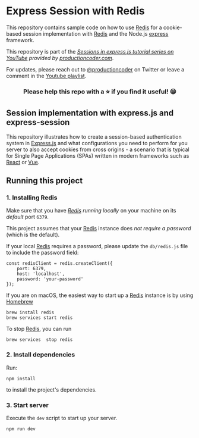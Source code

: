 # Express Session with Redis

This repository contains sample code on how to use [Redis](https://redis.io) for a cookie-based session implementation with [Redis](https://redis.io) and the Node.js [express](https://expressjs.com/) framework.

This repository is part of the *[Sessions in  express.js tutorial series on YouTube](https://www.youtube.com/playlist?list=PL1Nml43UBm6fPP7cW9pAFTdZ_9QX2mBn2) provided by [productioncoder.com](https://productioncoder.com/)*.

For updates, please reach out to [@productioncoder](https://twitter.com/productioncoder) on Twitter or leave a comment in the [Youtube playlist](https://www.youtube.com/playlist?list=PL1Nml43UBm6fPP7cW9pAFTdZ_9QX2mBn2).

<h3 align="center">Please help this repo with a ⭐️ if you find it useful! 😁</h3>

## Session implementation with express.js and express-session

This repository illustrates how to create a session-based authentication system in [Express.js](https://expressjs.com/) and what configurations you need to perform for you server to also accept cookies from cross origins - a scenario that is typical for Single Page Applications (SPAs) written in modern frameworks such as [React](https://reactjs.org/) or [Vue](https://vuejs.org/).

## Running this project

### 1. Installing Redis

Make sure that you have _[Redis](https://redis.io) running locally_ on your machine on its _default_ port `6379`.

This project assumes that your [Redis](https://redis.io) instance does _not require a password_ (which is the default).

If your local [Redis](https://redis.io) requires a password, please update the `db/redis.js` file to include the password field:

```
const redisClient = redis.createClient({
    port: 6379,
    host: 'localhost',
    password: 'your-password'
});
```

If you are on macOS, the easiest way to start up a [Redis](https://redis.io) instance is by using [Homebrew](https://brew.sh/)

```
brew install redis
brew services start redis
```

To stop [Redis](https://redis.io), you can run

```
brew services  stop redis
```

### 2. Install dependencies

Run:

```
npm install
```

to install the project's dependencies.

### 3. Start server

Execute the `dev` script to start up your server.

```
npm run dev
```
